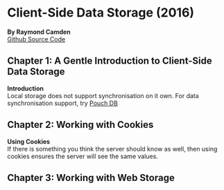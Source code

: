 # Client-Side Data Storage (2016)
__By Raymond Camden__   
[Github Source Code](https://github.com/cfjedimaster/DataStorageBook)

## Chapter 1: A Gentle Introduction to Client-Side Data Storage  

__Introduction__  
Local storage does not support synchronisation on it own. For data synchronisation support, try [Pouch DB](https://pouchdb.com/)

## Chapter 2: Working with Cookies  
__Using Cookies__  
If there is something you think the server should know as well, then using cookies ensures the server will see the same values.  

## Chapter 3: Working with Web Storage
